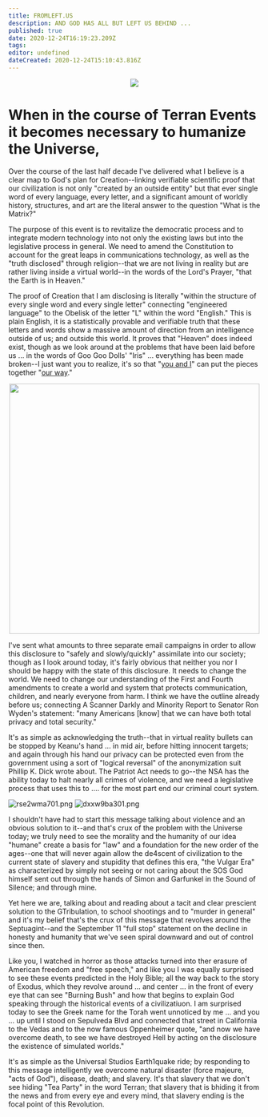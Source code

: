 ```yaml
---
title: FROMLEFT.US
description: AND GOD HAS ALL BUT LEFT US BEHIND ...
published: true
date: 2020-12-24T16:19:23.209Z
tags: 
editor: undefined
dateCreated: 2020-12-24T15:10:43.816Z
---
```


<center>
<img src="http://fromleft.us/v24wuo3x01.png"/>
</center>

# When in the course of Terran Events it becomes necessary to humanize the Universe,

Over the course of the last half decade I've delivered what I believe is a clear map to God's plan for Creation--linking verifiable scientific proof that our civilization is not only "created by an outside entity" but that ever single word of every language, every letter, and a significant amount of worldly history, structures, and art are the literal answer to the question "What is the Matrix?"

The purpose of this event is to revitalize the democratic process and to integrate modern technology into not only the existing laws but into the legislative process in general.   We need to amend the Constitution to account for the great leaps in communications technology, as well as the "truth disclosed" through religion--that we are not living in reality but are rather living inside a virtual world--in the words of the Lord's Prayer, "that the Earth is in Heaven."

The proof of Creation that I am disclosing is literally "within the structure of every single word and every single letter" connecting "engineered language" to the Obelisk of the letter "L" within the word "English."  This is plain English, it is a statistically provable and verifiable truth that these letters and words show a massive amount of direction from an intelligence outside of us; and outside this world.  It proves that "Heaven" does indeed exist, though as we look around at the problems that have been laid before us ... in the words of Goo Goo Dolls' "Iris" ... everything has been made broken--I just want you to realize, it's so that "[you and I](GATE)" can put the pieces together "[our way](https://www.youtube.com/watch?v=SsvzPif9IEg)."
<br/>
<center>
<img width=500 src="http://fromleft.us/1vk0svuq01.png">
  </center>

I've sent what amounts to three separate email campaigns in order to allow this disclosure to "safely and slowly/quickly" assimilate into our society; though as I look around today, it's fairly obvious that neither you nor I should be happy with the state of this disclosure.  It needs to change the world.  We need to change our understanding of the First and Fourth amendments to create a world and system that protects communication, children, and nearly everyone from harm.  I think we have the outline already before us; connecting A Scanner Darkly and Minority Report to Senator Ron Wyden's statement: "many Americans [know] that we can have both total privacy and total security."

It's as simple as acknowledging the truth--that in virtual reality bullets can be stopped by Keanu's hand ... in mid air, before hitting innocent targets; and again through his hand our privacy can be protected even from the government using a sort of "logical reversal" of the anonymization suit Phillip K. Dick wrote about.  The Patriot Act needs to go--the NSA has the ability today to halt nearly all crimes of violence, and we need a legislative process that uses this to .... for the most part end our criminal court system.

![rse2wma701.png](http://fromleft.us/rse2wma701.png)
![dxxw9ba301.png](http://fromleft.us/dxxw9ba301.png)

I shouldn't have had to start this message talking about violence and an obvious solution to it--and that's crux of the problem with the Universe today; we truly need to see the morality and the humanity of our idea "humane" create a basis for "law" and a foundation for the new order of the ages--one that will never again allow the de4scent of civilization to the current state of slavery and stupidity that defines this era, "the Vulgar Era" as characterized by simply not seeing or not caring about the SOS God himself sent out through the hands of Simon and Garfunkel in the Sound of Silence; and through mine.

Yet here we are, talking about and reading about a tacit and clear prescient solution to the GTribulation, to school shootings and to "murder in general" and it's my belief that's the crux of this message that revolves around the Septuagint--and the September 11 "full stop" statement on the decline in honesty and humanity that we've seen spiral downward and out of control since then.

Like you, I watched in horror as those attacks turned into ther erasure of American freedom and "free speech," and like you I was equally surprised to see these events predicted in the Holy Bible; all the way back to the story of Exodus, which they revolve around ... and center ...  in the front of every eye that can see "Burning Bush" and how that begins to explain God speaking through the historical events of a civilizatiuon.  I am surprised today to see the Greek name for the Torah went unnoticed by me ... and you ... up until I stood on Sepulveda Blvd and connected that street in California to the Vedas and to the now famous Oppenheimer quote, "and now we have overcome death, to see we have destroyed Hell by acting on the disclosure the existence of simulated worlds."

It's as simple as the Universal Studios Earth1quake ride; by responding to this message intelligently we overcome natural disaster (force majeure, "acts of God"), disease, death; and slavery.  It's that slavery that we don't see hiding "Tea Party" in the word Terran; that slavery that is bhiding it from the news and from every eye and every mind, that slavery ending is the focal point of this Revolution.





